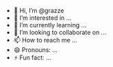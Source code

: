 - 👋 Hi, I’m @grazze
- 👀 I’m interested in ...
- 🌱 I’m currently learning ...
- 💞️ I’m looking to collaborate on ...
- 📫 How to reach me ...
- 😄 Pronouns: ...
- ⚡ Fun fact: ...

<!---
grazze/grazze is a ✨ special ✨ repository because its `README.md` (this file) appears on your GitHub profile.
You can click the Preview link to take a look at your changes.
--->
